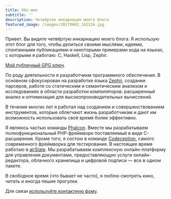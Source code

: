 ```yaml
---
title: Обо мне
subtitle: ''
description: Четвёртая инкарнация моего блога
featured_image: /images/20170603_162124.jpg
---
```

Привет. Вы видите четвёртую инкарнацию моего блога. Я использую этот блог для того, чтобы делиться своими мыслями, идеями, спонтанными публикациями и  некоторыми примерами кода на языках, с которыми я работаю: C, Haskell, Lisp, Zephir.

[Мой публичный GPG ключ](https://serghei.blog/serghei.asc).

По роду деятельности я разработчикм программного обеспечения. В основном сфокусирован на разработке языка [Zephir](https://zephir-lang.com), создании парсеров, работе со статическим и семантическим анализом и исследованиях в области разработки компиляторов: расширенный анализ и оптимизация для высокопроизводительных вычислений.

В течение многих лет я работал над созданием и совершенствованием инструментов, которые облегчают жизнь разработчикам и дают им возможность использовать своё время более эффективно.

Я являюсь частью команды [Phalcon](https://phalconphp.com/). Вместе мы разрабатываем полнофункциональный PHP-фреймворк поставляемый в виде C-расширения. Кроме того, я состою в команде [Codeception](http://codeception.com), самого современного фреймворка для тестирования. В настоящее время работаю в [airSlate](https://airSlate.com). Мы разрабатываем комплексную онлайн-платформу для управления документами, предоставляющую услуги онлайн-редактора, облачного хранилища и цифровой подписи — все в одном пакете.

В свободное время (что бывает не часто), я люблю смотреть кино, читать и иногда пешие прогулки.

Для связи [используйте контактную фому](https://serghei.blog/contact).
